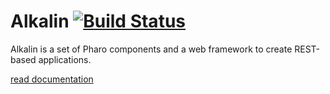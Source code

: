 # Alkalin [![Build Status](https://travis-ci.org/GlennCavarle/Alkalin.svg?branch=master)](https://travis-ci.org/GlennCavarle/Alkalin)

Alkalin is a set of Pharo components and a web framework to create REST-based applications.

[read documentation](./doc/SUMMARY.md)
